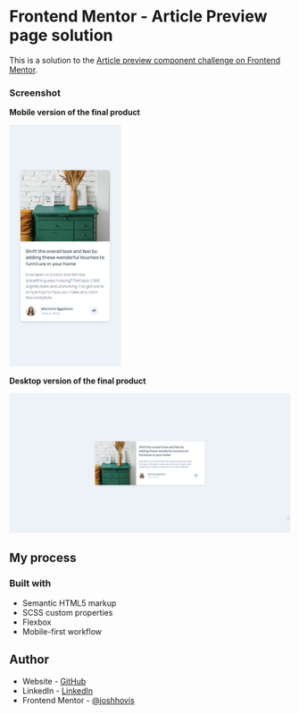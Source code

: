# Frontend Mentor - Article Preview page solution

This is a solution to the [Article preview component challenge on Frontend Mentor](https://www.frontendmentor.io/challenges/article-preview-component-dYBN_pYFT).

### Screenshot

**Mobile version of the final product**

<img src="./images/screenshot-mobile.png" alt="Image of an article preview component on a mobile device viewport" width="200"/>

**Desktop version of the final product**

<img src="./images/screenshot-desktop.png" alt="Image of a product preview component on a desktop device viewport" width="550"/>

## My process

### Built with

-   Semantic HTML5 markup
-   SCSS custom properties
-   Flexbox
-   Mobile-first workflow

## Author

-   Website - [GitHub](https://github.com/joshhovis)
-   LinkedIn - [LinkedIn](https://www.linkedin.com/in/joshua-hovis/)
-   Frontend Mentor - [@joshhovis](https://www.frontendmentor.io/profile/joshhovis)
